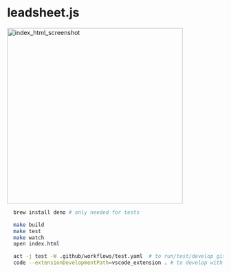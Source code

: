 # leadsheet.js

<img width="408" alt="index_html_screenshot" src="https://github.com/pje/leadsheet.js/assets/319655/3fd8b4c6-5971-49a5-9f62-e00b275f4163">

```bash
  brew install deno # only needed for tests

  make build
  make test
  make watch
  open index.html

  act -j test -W .github/workflows/test.yaml  # to run/test/develop github actions locally
  code --extensionDevelopmentPath=vscode_extension . # to develop with the (experimental) vscode syntax enabled for *.leadsheet files
```
